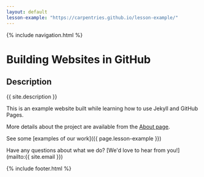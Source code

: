 ```yaml
---
layout: default
lesson-example: "https://carpentries.github.io/lesson-example/"
---
```


{% include navigation.html %}

# Building Websites in GitHub

## Description

{{ site.description }}

This is an example website built while learning how to use Jekyll and GitHub Pages.

More details about the project are available from the [About page](about).

See some [examples of our work]({{ page.lesson-example }})

Have any questions about what we do? [We'd love to hear from you!](mailto:{{ site.email }})

{% include footer.html %}
